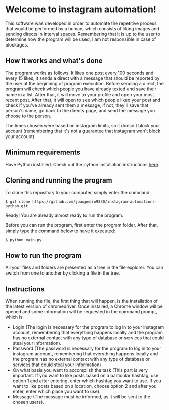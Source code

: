 # Welcome to instagram automation!

This software was developed in order to automate the repetitive process that would be performed by a human, which consists of liking images and sending directs in interval spaces. Remembering that it is up to the user to determine how the program will be used, I am not responsible in case of blockages.

## How it works and what's done

The program works as follows. It likes one post every 100 seconds and every 15 likes, it sends a direct with a message that should be reported by the user at the beginning of program execution. Before sending a direct, the program will check which people you have already texted and save their name in a list. After that, it will move to your profile and open your most recent post. After that, it will open to see which people liked your post and check if you've already sent them a message, if not, they'll save that person's name, go back to the directs page, and send the message you choose to the person.

The times chosen were based on instagram limits, so it doesn't block your account (remembering that it's not a guarantee that instagram won't block your account).

## Minimum requirements

Have Python installed. Check out the python installation instructions [here](https://www.python.org/).

## Cloning and running the program

To clone this repository to your computer, simply enter the command:

`$ git clone https://github.com/joaopedro9830/instagram-automations-python.git`

Ready! You are already almost ready to run the program.

Before you can run the program, first enter the program folder. After that, simply type the command below to have it executed:

`$ python main.py`

## How to run the program

All your files and folders are presented as a tree in the file explorer. You can switch from one to another by clicking a file in the tree.

## Instructions

When running the file, the first thing that will happen, is the installation of the latest version of chromedriver. Once installed, a Chrome window will be opened and some information will be requested in the command prompt, which is:

- Login (The login is necessary for the program to log in to your instagram account, remembering that everything happens locally and the program has no external contact with any type of database or services that could steal your information).
- Password (The password is necessary for the program to log in to your instagram account, remembering that everything happens locally and the program has no external contact with any type of database or services that could steal your information)
- On what basis you want to accomplish the task (This part is very important. If you want to like posts based on a particular hashtag, use option 1 and after entering, enter which hashtag you want to use. If you want to like posts based on a location, choose option 2 and after you enter, enter which place you want to use).
- Message (The message must be informed, as it will be sent to the chosen users).
